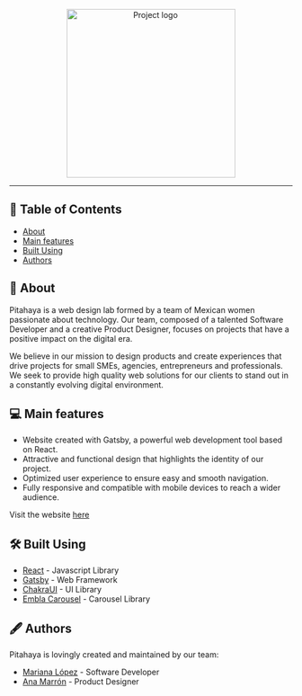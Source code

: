 <p align="center">
  <a href="https://pitahaya.studio/" rel="noopener">
 <img width=300px src="https://i.imgur.com/1z08HOE.png" alt="Project logo"></a>
</p>

---

## 📝 Table of Contents

- [About](#about)
- [Main features](#main_features)
- [Built Using](#built_using)
- [Authors](#authors)

## 🌸 About <a name = "about"></a>

<p>
Pitahaya is a web design lab formed by a team of Mexican women passionate about technology. Our team, composed of a talented Software Developer and a creative Product Designer, focuses on projects that have a positive impact on the digital era.

We believe in our mission to design products and create experiences that drive projects for small SMEs, agencies, entrepreneurs and professionals. We seek to provide high quality web solutions for our clients to stand out in a constantly evolving digital environment.

</p>

## 💻 Main features <a name = "main_features"></a>

- Website created with Gatsby, a powerful web development tool based on React.
- Attractive and functional design that highlights the identity of our project.
- Optimized user experience to ensure easy and smooth navigation.
- Fully responsive and compatible with mobile devices to reach a wider audience.

Visit the website [here](https://pitahaya.studio/)

## 🛠️ Built Using <a name = "built_using"></a>

- [React](https://react.dev/) - Javascript Library
- [Gatsby](https://www.gatsbyjs.com/) - Web Framework
- [ChakraUI](https://chakra-ui.com/) - UI Library
- [Embla Carousel](https://www.embla-carousel.com/) - Carousel Library

## 🖋️ Authors <a name = "authors"></a>

Pitahaya is lovingly created and maintained by our team:

- [Mariana López](https://www.linkedin.com/in/marianalz/) - Software Developer
- [Ana Marrón](https://www.linkedin.com/in/ana-marr%C3%B3n-3d/) - Product Designer
